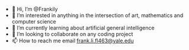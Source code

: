 - 👋 Hi, I’m @Frankily
- 👀 I’m interested in anything in the intersection of art, mathematics and computer science
- 🌱 I’m currently learning about artificial general intelligence
- 💞️ I’m looking to collaborate on any coding project
- 📫 How to reach me email frank.li.fl463@yale.edu

<!---
Frankily/Frankily is a ✨ special ✨ repository because its `README.md` (this file) appears on your GitHub profile.
You can click the Preview link to take a look at your changes.
--->
